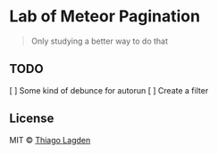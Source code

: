 # Lab of Meteor Pagination

> Only studying a better way to do that

## TODO

[ ] Some kind of debunce for autorun
[ ] Create a filter

## License

MIT © [Thiago Lagden](http://lagden.in)
